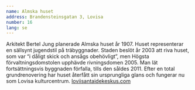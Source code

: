 ```yaml
---
name: Almska huset
address: Brandensteinsgatan 3, Lovisa
number: 16
lang: se
---
```

Arkitekt Bertel Jung planerade Almska huset år 1907. Huset representerar en sällsynt jugendstil på träbyggnader. Staden beslöt år 2003 att riva huset, som var “i dåligt skick och ansågs obehövligt”, men Högsta förvaltningsdomstolen upphävde rivningsdomen 2005. Man lät fortsättningsvis byggnaden förfalla, tills den såldes 2011. Efter en total grundrenovering har huset återfått sin ursprungliga glans och fungerar nu som Lovisa kulturcentrum. [loviisantaidekeskus.com](http://loviisantaidekeskus.com)
